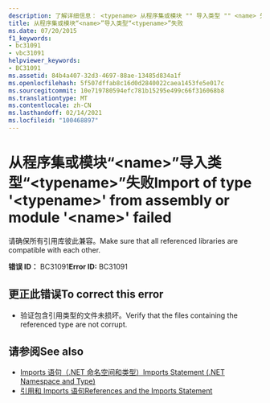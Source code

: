 ```yaml
---
description: 了解详细信息： <typename> 从程序集或模块 "" 导入类型 "" <name> 失败
title: 从程序集或模块“<name>”导入类型“<typename>”失败
ms.date: 07/20/2015
f1_keywords:
- bc31091
- vbc31091
helpviewer_keywords:
- BC31091
ms.assetid: 84b4a407-32d3-4697-88ae-13485d834a1f
ms.openlocfilehash: 5f507dffab8c16d0d2840022caea1453fe5e017c
ms.sourcegitcommit: 10e719780594efc781b15295e499c66f316068b8
ms.translationtype: MT
ms.contentlocale: zh-CN
ms.lasthandoff: 02/14/2021
ms.locfileid: "100468897"
---
```

# <a name="import-of-type-typename-from-assembly-or-module-name-failed"></a><span data-ttu-id="57567-103">从程序集或模块“\<name>”导入类型“\<typename>”失败</span><span class="sxs-lookup"><span data-stu-id="57567-103">Import of type '\<typename>' from assembly or module '\<name>' failed</span></span>

<span data-ttu-id="57567-104">请确保所有引用库彼此兼容。</span><span class="sxs-lookup"><span data-stu-id="57567-104">Make sure that all referenced libraries are compatible with each other.</span></span>  
  
 <span data-ttu-id="57567-105">**错误 ID：** BC31091</span><span class="sxs-lookup"><span data-stu-id="57567-105">**Error ID:** BC31091</span></span>  
  
## <a name="to-correct-this-error"></a><span data-ttu-id="57567-106">更正此错误</span><span class="sxs-lookup"><span data-stu-id="57567-106">To correct this error</span></span>  
  
- <span data-ttu-id="57567-107">验证包含引用类型的文件未损坏。</span><span class="sxs-lookup"><span data-stu-id="57567-107">Verify that the files containing the referenced type are not corrupt.</span></span>  
  
## <a name="see-also"></a><span data-ttu-id="57567-108">请参阅</span><span class="sxs-lookup"><span data-stu-id="57567-108">See also</span></span>

- [<span data-ttu-id="57567-109">Imports 语句（.NET 命名空间和类型）</span><span class="sxs-lookup"><span data-stu-id="57567-109">Imports Statement (.NET Namespace and Type)</span></span>](../language-reference/statements/imports-statement-net-namespace-and-type.md)
- [<span data-ttu-id="57567-110">引用和 Imports 语句</span><span class="sxs-lookup"><span data-stu-id="57567-110">References and the Imports Statement</span></span>](../programming-guide/program-structure/references-and-the-imports-statement.md)
